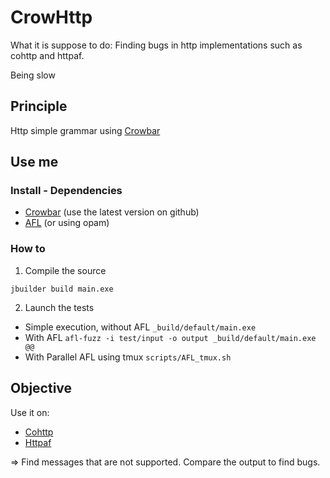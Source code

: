 # CrowHttp
What it is suppose to do: Finding bugs in http implementations such as cohttp and httpaf.

Being slow

## Principle
Http simple grammar using [Crowbar](https://github.com/stedolan/crowbar/)

## Use me
### Install - Dependencies
- [Crowbar](https://github.com/stedolan/crowbar/) (use the latest version on github)
- [AFL](http://lcamtuf.coredump.cx/afl/) (or using opam)

### How to
1. Compile the source
```
jbuilder build main.exe
```

2. Launch the tests
  - Simple execution, without AFL `_build/default/main.exe`
  - With AFL `afl-fuzz -i test/input -o output _build/default/main.exe @@`
  - With Parallel AFL using tmux `scripts/AFL_tmux.sh`

## Objective
Use it on:
- [Cohttp](https://github.com/mirage/ocaml-cohttp)
- [Httpaf](https://github.com/inhabitedtype/httpaf)

=> Find messages that are not supported. Compare the output to find bugs.
